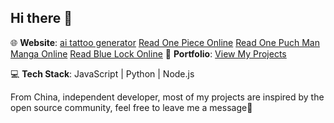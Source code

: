 ## Hi there 👋

🌐 **Website**: [ai tattoo generator](https://tattooer.info/)
[Read One Piece Online](https://onepiece-read.online/)
[Read One Puch Man Manga Online](https://onepunchman-manga.online/)
[Read Blue Lock Online](https://bluelock-manga.xyz/)
📂 **Portfolio**: [View My Projects](https://bento.me/trumann)


💻 **Tech Stack**: JavaScript | Python | Node.js  

From China, independent developer, most of my projects are inspired by the open source community, feel free to leave me a message🤔
